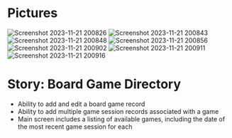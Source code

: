 Pictures
=======
![Screenshot 2023-11-21 200826](https://github.com/kylej26/MIE-challenge-Kyle-Jenkins/assets/90466681/8ef9d799-5d5b-4d3d-83fa-6921eddf85d9)
![Screenshot 2023-11-21 200843](https://github.com/kylej26/MIE-challenge-Kyle-Jenkins/assets/90466681/284aed7b-2b28-4594-94e6-1a57b0031c7f)
![Screenshot 2023-11-21 200848](https://github.com/kylej26/MIE-challenge-Kyle-Jenkins/assets/90466681/abbba1bb-8b8a-497a-b4b6-db4659049366)
![Screenshot 2023-11-21 200856](https://github.com/kylej26/MIE-challenge-Kyle-Jenkins/assets/90466681/b4ea165d-c4cf-4089-b794-2e984d61e3e6)
![Screenshot 2023-11-21 200902](https://github.com/kylej26/MIE-challenge-Kyle-Jenkins/assets/90466681/820309a1-6318-415c-8ee6-40dccfb41253)
![Screenshot 2023-11-21 200911](https://github.com/kylej26/MIE-challenge-Kyle-Jenkins/assets/90466681/92d29ac0-3ea4-43be-8b59-5b5033d318c1)
![Screenshot 2023-11-21 200916](https://github.com/kylej26/MIE-challenge-Kyle-Jenkins/assets/90466681/61d0c544-b7e8-41a2-a678-e3e1f54f136f)

Story: Board Game Directory
=====

* Ability to add and edit a board game record
* Ability to add multiple game session records associated with a game
* Main screen includes a listing of available games, including the date of the most recent game session for each
